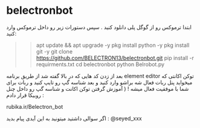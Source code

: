 # belectronbot

ابتدا ترموکس رو از گوگل پلی دانلود کنید .
سپس دستورات زیر رو داخل ترموکس وارد کنید:

>> apt update && apt upgrade -y
>> pkg install python -y
>> pkg install git -y
>> git clone https://github.com/BELECTRON13/belectronbot.git
>> pip install -r requirments.txt
>> cd belectronbot
>> python Belrobot.py

بعد از زدن کد هایی که در بالا گفته شد از طریق برنامه element editor توکن اکانتی که میخواید پنل ربات فعال شه براشو وارد کنید و بعد شناسه گپ رو تایپ کنید و ربات برای شما با موفقیت فعال میشه ! ( آموزش گرفتن توکن اکانت و شناسه گپ رو داخل چنل روبیکا قرار دادم :

rubika.ir/Belectron_bot

اگر سوالی داشتید میتونید به این آیدی پیام بدید :
@seyed_xxx

